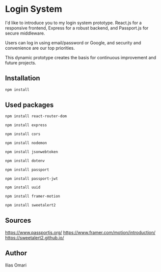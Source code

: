 # Login System

I'd like to introduce you to my login system prototype.
React.js for a responsive frontend, Express for a robust backend, and Passport.js for secure middleware.

Users can log in using email/password or Google, and security and convenience are our top priorities.

This dynamic prototype creates the basis for continuous improvement and future projects.

## Installation

```bash
npm install
```

## Used packages

```bash
npm install react-router-dom
```
```bash
npm install express
```

```bash
npm install cors
```

```bash
npm install nodemon
```

```bash
npm install jsonwebtoken
```

```bash
npm install dotenv
```

```bash
npm install passport
```

```bash
npm install passport-jwt
```
```bash
npm install uuid
```

```bash
npm install framer-motion
```

```bash
npm install sweetalert2
```
## Sources
https://www.passportjs.org/
https://www.framer.com/motion/introduction/
https://sweetalert2.github.io/

## Author
Ilias Omari
